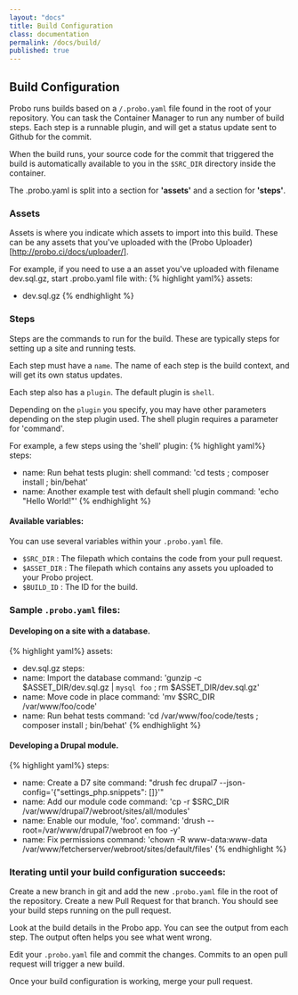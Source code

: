 ```yaml
---
layout: "docs"
title: Build Configuration
class: documentation
permalink: /docs/build/
published: true
---
```

## Build Configuration

Probo runs builds based on a `/.probo.yaml` file found in the root of your repository. You can task the Container Manager to run any number of build steps. Each step is a runnable plugin, and will get a status update sent to Github for the commit.

When the build runs, your source code for the commit that triggered the build is automatically available to you in the `$SRC_DIR` directory inside the container.

The .probo.yaml is split into a section for **'assets'** and a section for **'steps'**.

### Assets

Assets is where you indicate which assets to import into this build. These can be any assets that you've uploaded with the (Probo Uploader)[http://probo.ci/docs/uploader/].

For example, if you need to use a an asset you've uploaded with filename dev.sql.gz, start .probo.yaml file with:
{% highlight yaml%}
assets:
  - dev.sql.gz
{% endhighlight %}

### Steps

Steps are the commands to run for the build. These are typically steps for setting up a site and running tests. 

Each step must have a `name`. The name of each step is the build context, and will get its own status updates.

Each step also has a `plugin`. The default plugin is `shell`.

Depending on the `plugin` you specify, you may have other parameters depending on the step plugin used. The shell plugin requires a parameter for 'command'.

For example, a few steps using the 'shell' plugin:
{% highlight yaml%}
steps:
  - name: Run behat tests
    plugin: shell
    command: 'cd tests ; composer install ; bin/behat'
  - name: Another example test with default shell plugin
    command: 'echo "Hello World!"'
{% endhighlight %}


#### Available variables:

You can use several variables within your `.probo.yaml` file.

- `$SRC_DIR` : The filepath which contains the code from your pull request.
- `$ASSET_DIR` : The filepath which contains any assets you uploaded to your Probo project.
- `$BUILD_ID` : The ID for the build.

### Sample `.probo.yaml` files:

#### Developing on a site with a database.

{% highlight yaml%}
assets:
  - dev.sql.gz
steps:
  - name: Import the database
    command: 'gunzip -c $ASSET_DIR/dev.sql.gz | `mysql foo` ; rm $ASSET_DIR/dev.sql.gz'
  - name: Move code in place
    command: 'mv $SRC_DIR /var/www/foo/code'
  - name: Run behat tests
    command: 'cd /var/www/foo/code/tests ; composer install ; bin/behat'
{% endhighlight %}

#### Developing a Drupal module.

{% highlight yaml%}
steps:
  - name: Create a D7 site
    command: "drush fec drupal7 --json-config='{\"settings_php.snippets\": []}'"
  - name: Add our module code
    command: 'cp -r $SRC_DIR /var/www/drupal7/webroot/sites/all/modules'
  - name: Enable our module, 'foo'.
    command: 'drush --root=/var/www/drupal7/webroot en foo -y'
  - name: Fix permissions
    command: 'chown -R www-data:www-data /var/www/fetcherserver/webroot/sites/default/files'
{% endhighlight %}

### Iterating until your build configuration succeeds:

Create a new branch in git and add the new `.probo.yaml` file in the root of the repository. Create a new Pull Request for that branch. You should see your build steps running on the pull request.

Look at the build details in the Probo app. You can see the output from each step. The output often helps you see what went wrong.

Edit your `.probo.yaml` file and commit the changes. Commits to an open pull request will trigger a new build.

Once your build configuration is working, merge your pull request.
